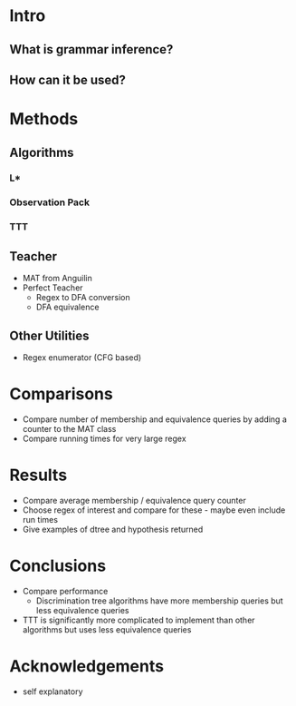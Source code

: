 # Intro
## What is grammar inference?
## How can it be used?
# Methods
## Algorithms
### L*
### Observation Pack
### TTT
## Teacher
- MAT from Anguilin
- Perfect Teacher
    - Regex to DFA conversion
    - DFA equivalence
## Other Utilities
- Regex enumerator (CFG based)
# Comparisons
- Compare number of membership and equivalence queries by adding a counter to the MAT class
- Compare running times for very large regex
# Results
- Compare average membership / equivalence query counter
- Choose regex of interest and compare for these - maybe even include run times
- Give examples of dtree and hypothesis returned
# Conclusions
- Compare performance
    - Discrimination tree algorithms have more membership queries but less equivalence queries
- TTT is significantly more complicated to implement than other algorithms but uses less equivalence queries
# Acknowledgements
- self explanatory

